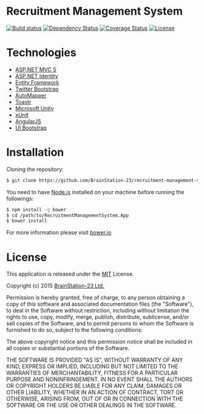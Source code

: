 # Recruitment Management System

[![Build status](https://ci.appveyor.com/api/projects/status/7sa9b0lnwjen7808?svg=true)](https://ci.appveyor.com/project/shibbir/recruitment-management-system-nv0ec)
[![Dependency Status](https://www.versioneye.com/user/projects/561946aca193340f320004b1/badge.svg?style=flat)](https://www.versioneye.com/user/projects/561946aca193340f320004b1)
[![Coverage Status](https://coveralls.io/repos/BrainStation-23/recruitment-management-system/badge.svg?branch=master&service=github)](https://coveralls.io/github/BrainStation-23/recruitment-management-system?branch=master)
[![License](https://img.shields.io/badge/license-MIT-lightgray.svg)](http://opensource.org/licenses/MIT)

# Technologies

* [ASP.NET MVC 5](http://www.asp.net/mvc)
* [ASP.NET Identity](http://www.asp.net/identity)
* [Entity Framework](http://www.asp.net/entity-framework)
* [Twitter Bootstrap](http://getbootstrap.com/)
* [AutoMapper](http://automapper.org/)
* [Toastr](http://codeseven.github.io/toastr/)
* [Microsoft Unity](http://unity.codeplex.com/)
* [xUnit](https://xunit.github.io/)
* [AngularJS](https://angularjs.org/)
* [UI Bootstrap](http://angular-ui.github.io/bootstrap/)

# Installation

Cloning the repository:

```bash
$ git clone https://github.com/BrainStation-23/recruitment-management-system.git
```

You need to have [Node.js](https://nodejs.org/en/) installed on your machine before running the followings:

```bash
$ npm install -g bower
$ cd /path/to/RecruitmentManagementSystem.App
$ bower install
```
For more information please visit [bower.io](http://bower.io/)

# License

This application is released under the [MIT](http://www.opensource.org/licenses/MIT) License.

Copyright (c) 2015 [BrainStation-23 Ltd.](http://brainstation-23.com/)

Permission is hereby granted, free of charge, to any person obtaining a copy of this software and associated documentation files (the "Software"), to deal in the Software without restriction, including without limitation the rights to use, copy, modify, merge, publish, distribute, sublicense, and/or sell copies of the Software, and to permit persons to whom the Software is furnished to do so, subject to the following conditions:

The above copyright notice and this permission notice shall be included in all copies or substantial portions of the Software.

THE SOFTWARE IS PROVIDED "AS IS", WITHOUT WARRANTY OF ANY KIND, EXPRESS OR IMPLIED, INCLUDING BUT NOT LIMITED TO THE WARRANTIES OF MERCHANTABILITY, FITNESS FOR A PARTICULAR PURPOSE AND NONINFRINGEMENT. IN NO EVENT SHALL THE AUTHORS OR COPYRIGHT HOLDERS BE LIABLE FOR ANY CLAIM, DAMAGES OR OTHER LIABILITY, WHETHER IN AN ACTION OF CONTRACT, TORT OR OTHERWISE, ARISING FROM, OUT OF OR IN CONNECTION WITH THE SOFTWARE OR THE USE OR OTHER DEALINGS IN THE SOFTWARE.